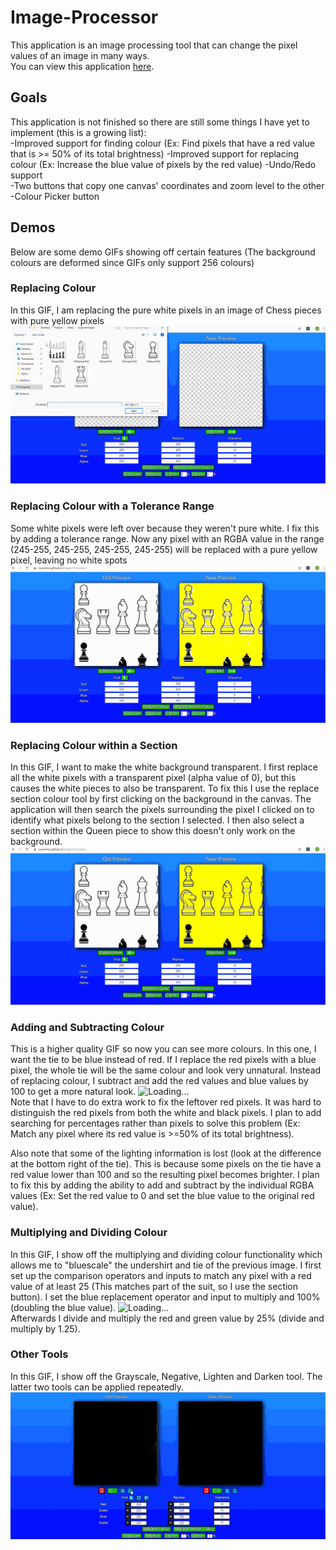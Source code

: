 # Image-Processor
This application is an image processing tool that can change the pixel values of an image in many ways. <br>
You can view this application [here](https://ryanarine.github.io/Image-Processor/).

## Goals
This application is not finished so there are still some things I have yet to implement (this is a growing list): <br>
-Improved support for finding colour (Ex: Find pixels that have a red value that is >= 50% of its total brightness)
-Improved support for replacing colour (Ex: Increase the blue value of pixels by the red value)
-Undo/Redo support <br>
-Two buttons that copy one canvas' coordinates and zoom level to the other <br>
-Colour Picker button

## Demos
Below are some demo GIFs showing off certain features (The background colours are deformed since GIFs only support 256 colours)

### Replacing Colour
In this GIF, I am replacing the pure white pixels in an image of Chess pieces with pure yellow pixels
![Loading...](RC.gif)
### Replacing Colour with a Tolerance Range
Some white pixels were left over because they weren't pure white. I fix this by adding a tolerance range. Now any pixel with an RGBA value in the range (245-255, 245-255, 245-255, 245-255) will be replaced with a pure yellow pixel, leaving no white spots
![Loading...](RCT.gif)
### Replacing Colour within a Section
In this GIF, I want to make the white background transparent. I first replace all the white pixels with a transparent pixel (alpha value of 0), but this causes the white pieces to also be transparent. To fix this I use the replace section colour tool by first clicking on the background in the canvas. The application will then search the pixels surrounding the pixel I clicked on to identify what pixels belong to the section I selected. I then also select a section within the Queen piece to show this doesn't only work on the background.
![Loading...](RCS.gif)
### Adding and Subtracting Colour
This is a higher quality GIF so now you can see more colours. In this one, I want the tie to be blue instead of red. If I replace the red pixels with a blue pixel, the whole tie will be the same colour and look very unnatural. Instead of replacing colour, I subtract and add the red values and blue values by 100 to get a more natural look. 
![Loading...](CAD.gif) <br>
Note that I have to do extra work to fix the leftover red pixels. It was hard to distinguish the red pixels from both the white and black pixels. I plan to add searching for percentages rather than pixels to solve this problem (Ex: Match any pixel where its red value is >=50% of its total brightness). <br>

Also note that some of the lighting information is lost (look at the difference at the bottom right of the tie). This is because some pixels on the tie have a red value lower than 100 and so the resulting pixel becomes brighter. I plan to fix this by adding the ability to add and subtract by the individual RGBA values (Ex: Set the red value to 0 and set the blue value to the original red value).
### Multiplying and Dividing Colour
In this GIF, I show off the multiplying and dividing colour functionality which allows me to "bluescale" the undershirt and tie of the previous image. I first set up the comparison operators and inputs to match any pixel with a red value of at least 25 (This matches part of the suit, so I use the section button). I set the blue replacement operator and input to multiply and 100% (doubling the blue value). 
![Loading...](CS.gif) <br>
Afterwards I divide and multiply the red and green value by 25% (divide and multiply by 1.25).
### Other Tools
In this GIF, I show off the Grayscale, Negative, Lighten and Darken tool. The latter two tools can be applied repeatedly.
![Loading...](OT.gif)
